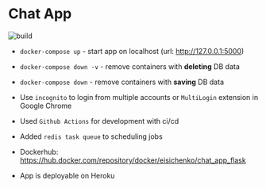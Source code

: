 # Chat App

![build](https://github.com/eisichenko/ChatApp/actions/workflows/ci.yml/badge.svg)

- `docker-compose up` - start app on localhost (url:  http://127.0.0.1:5000)

- `docker-compose down -v` - remove containers with **deleting** DB data

- `docker-compose down` - remove containers with **saving** DB data

- Use `incognito` to login from multiple accounts or `MultiLogin` extension in Google Chrome

- Used `Github Actions` for development with ci/cd

- Added `redis task queue` to scheduling jobs

- Dockerhub: https://hub.docker.com/repository/docker/eisichenko/chat_app_flask

- App is deployable on Heroku
